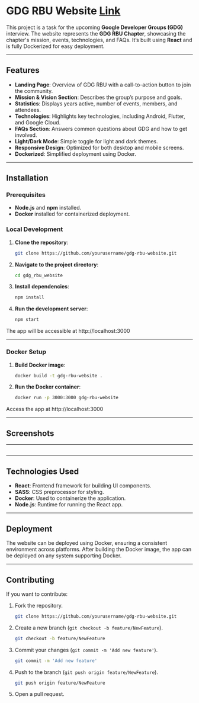 # GDG RBU Website [Link](https://gdgwebsitevarnan.vercel.app/)

This project is a task for the upcoming **Google Developer Groups (GDG)** interview. The website represents the **GDG RBU Chapter**, showcasing the chapter's mission, events, technologies, and FAQs. It’s built using **React** and is fully Dockerized for easy deployment.

---

## Features

- **Landing Page**: Overview of GDG RBU with a call-to-action button to join the community.
- **Mission & Vision Section**: Describes the group’s purpose and goals.
- **Statistics**: Displays years active, number of events, members, and attendees.
- **Technologies**: Highlights key technologies, including Android, Flutter, and Google Cloud.
- **FAQs Section**: Answers common questions about GDG and how to get involved.
- **Light/Dark Mode**: Simple toggle for light and dark themes.
- **Responsive Design**: Optimized for both desktop and mobile screens.
- **Dockerized**: Simplified deployment using Docker.

---

## Installation

### Prerequisites

- **Node.js** and **npm** installed.
- **Docker** installed for containerized deployment.

### Local Development

1. **Clone the repository**:

   ```bash
   git clone https://github.com/yourusername/gdg-rbu-website.git

2. **Navigate to the project directory**:

   ```bash
   cd gdg_rbu_website

3. **Install dependencies**:

   ```bash
   npm install

4. **Run the development server**:

   ```bash
   npm start

The app will be accessible at http://localhost:3000

---

### Docker Setup

1. **Build Docker image**:

   ```bash
   docker build -t gdg-rbu-website .

2. **Run the Docker container**:

   ```bash
   docker run -p 3000:3000 gdg-rbu-website

Access the app at http://localhost:3000

---

## Screenshots



---

##

---

## Technologies Used

- **React**: Frontend framework for building UI components.
- **SASS**: CSS preprocessor for styling.
- **Docker**: Used to containerize the application.
- **Node.js**: Runtime for running the React app.

---

## Deployment

The website can be deployed using Docker, ensuring a consistent environment across platforms. After building the Docker image, the app can be deployed on any system supporting Docker.

---

## Contributing

If you want to contribute:

1. Fork the repository.

    ```bash
    git clone https://github.com/yourusername/gdg-rbu-website.git

2. Create a new branch (`git checkout -b feature/NewFeature`).

    ```bash
    git checkout -b feature/NewFeature

3. Commit your changes (`git commit -m 'Add new feature'`).

    ```bash
    git commit -m 'Add new feature'

4. Push to the branch (`git push origin feature/NewFeature`).

    ```bash
    git push origin feature/NewFeature

5. Open a pull request.
